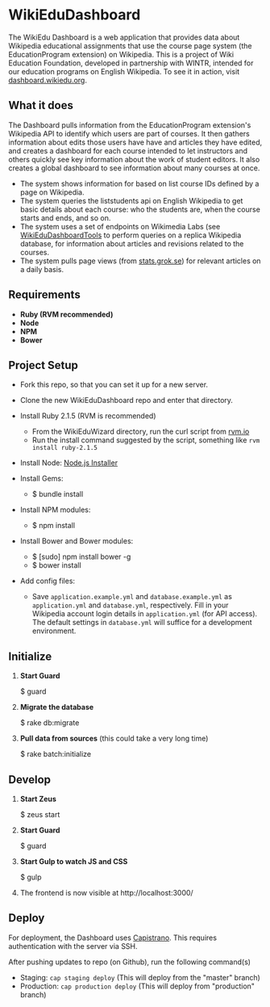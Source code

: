 WikiEduDashboard
================

The WikiEdu Dashboard is a web application that provides data about Wikipedia educational assignments that use the course page system (the EducationProgram extension) on Wikipedia. This is a project of Wiki Education Foundation, developed in partnership with WINTR, intended for our education programs on English Wikipedia. To see it in action, visit [dashboard.wikiedu.org](http://dashboard.wikiedu.org).

What it does
---------------
The Dashboard pulls information from the EducationProgram extension's Wikipedia API to identify which users are part of courses. It then gathers information about edits those users have have and articles they have edited, and creates a dashboard for each course intended to let instructors and others quickly see key information about the work of student editors. It also creates a global dashboard to see information about many courses at once.

 * The system shows information for based on list course IDs defined by a page on Wikipedia.
 * The system queries the liststudents api on English Wikipedia to get basic details about each course: who the students are, when the course starts and ends, and so on.
 * The system uses a set of endpoints on Wikimedia Labs (see [WikiEduDashboardTools](https://github.com/WikiEducationFoundation/WikiEduDashboardTools) to perform queries on a replica Wikipedia database, for information about articles and revisions related to the courses.
 * The system pulls page views (from [stats.grok.se](http://stats.grok.se)) for relevant articles on a daily basis.

Requirements
---------------
 * **Ruby (RVM recommended)**
 * **Node**
 * **NPM**
 * **Bower**

Project Setup
----------------

- Fork this repo, so that you can set it up for a new server.
- Clone the new WikiEduDashboard repo and enter that directory.
- Install Ruby 2.1.5 (RVM is recommended)
    - From the WikiEduWizard directory, run the curl script from [rvm.io](https://rvm.io/)
    - Run the install command suggested by the script, something like `rvm install ruby-2.1.5`
- Install Node: [Node.js Installer](http://nodejs.org/)

- Install Gems:
    - $ bundle install

- Install NPM modules:
    - $ npm install

- Install Bower and Bower modules:
    - $ [sudo] npm install bower -g
    - $ bower install

- Add config files:
    - Save `application.example.yml` and `database.example.yml` as `application.yml` and `database.yml`, respectively. Fill in your Wikipedia account login details in `application.yml` (for API access). The default settings in `database.yml` will suffice for a development environment.

Initialize
--------------
1. **Start Guard**

      $ guard

2. **Migrate the database**

      $ rake db:migrate

3. **Pull data from sources** (this could take a very long time)

      $ rake batch:initialize

Develop
------
1. **Start Zeus**

      $ zeus start

2. **Start Guard**

      $ guard

3. **Start Gulp to watch JS and CSS**

      $ gulp

4. The frontend is now visible at http://localhost:3000/

Deploy
------

For deployment, the Dashboard uses [Capistrano](https://en.wikipedia.org/wiki/Capistrano_%28software%29). This requires authentication with the server via SSH.

After pushing updates to repo (on Github), run the following command(s)
- Staging: `cap staging deploy` (This will deploy from the "master" branch)
- Production: `cap production deploy` (This will deploy from "production" branch)
